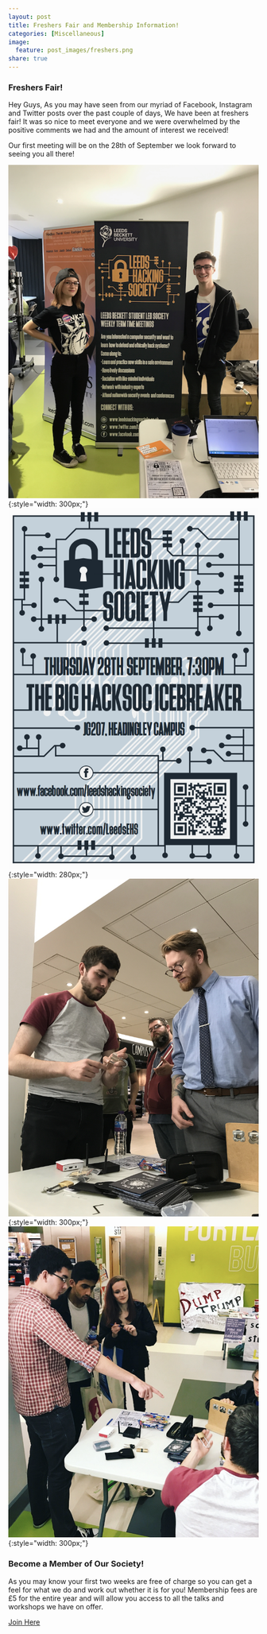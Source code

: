 ```yaml
---
layout: post
title: Freshers Fair and Membership Information!
categories: [Miscellaneous]
image:
  feature: post_images/freshers.png
share: true
---
```

### Freshers Fair!
Hey Guys,
As you may have seen from our myriad of Facebook, Instagram and Twitter posts over the past couple of days, We have been at freshers fair!
It was so nice to meet everyone and we were overwhelmed by the positive comments we had and the amount of interest we received!

Our first meeting will be on the 28th of September we look forward to seeing you all there!

![New Banner](/img/photos/banner.png){:style="width: 300px;"}
![New Poster](/img/photos/poster.png){:style="width: 280px;"}
![Lockpicking](/img/photos/lockpicking1.png){:style="width: 300px;"}
![Stall](/img/photos/stall.png){:style="width: 300px;"}

### Become a Member of Our Society!
As you may know your first two weeks are free of charge so you can get a feel for what we do and work out whether it is for you!
Membership fees are £5 for the entire year and will allow you access to all the talks and workshops we have on offer.

<div markdown="0"><a href="https://www.leedsbeckettsu.co.uk/groups/ethical-hacking--2" class="btn">Join Here</a></div>
